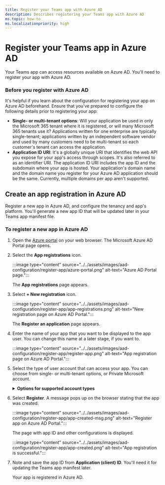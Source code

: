 ```yaml
---
title: Register your Teams app with Azure AD
description: Describes registering your Teams app with Azure AD
ms.topic: how-to
ms.localizationpriority: high
---
```

# Register your Teams app in Azure AD

Your Teams app can access resources available on Azure AD. You'll need to register your app with Azure AD.

### Before you register with Azure AD

It's helpful if you learn about the configuration for registering your app on Azure AD beforehand. Ensure that you've prepared to configure the following details prior to registering your app:

- **Single- or multi-tenant options**: Will your application be used in only the Microsoft 365 tenant where it is registered, or will many Microsoft 365 tenants use it? Applications written for one enterprise are typically single-tenant; applications written by an independent software vendor and used by many customers need to be multi-tenant so each customer's tenant can access the application.
- **Application ID URI**: It's a globally unique URI that identifies the web API you expose for your app's access through scopes. It's also referred to as an identifier URI. The application ID URI includes the app ID and the subdomain where your app is hosted. Your application's domain name and the domain name you register for your Azure AD application should be the same. Currently, multiple domains per app aren't supported.

## Create an app registration in Azure AD

Register a new app in Azure AD, and configure the tenancy and app's platform. You'll generate a new app ID that will be updated later in your Teams app manifest file.

### To register a new app in Azure AD

1. Open the [Azure portal](https://ms.portal.azure.com/) on your web browser.
   The Microsoft Azure AD Portal page opens.

2. Select the **App registrations** icon.

   :::image type="content" source="../../assets/images/aad-configuration/register-app/azure-portal.png" alt-text="Azure AD Portal page.":::

   The **App registrations** page appears.

3. Select **+ New registration** icon.

    :::image type="content" source="../../assets/images/aad-configuration/register-app/app-registrations.png" alt-text="New registration page on Azure AD Portal.":::

    The **Register an application** page appears.

4. Enter the name of your app that you want to be displayed to the app user. You can change this name at a later stage, if you want to.

    :::image type="content" source="../../assets/images/aad-configuration/register-app/register-app.png" alt-text="App registration page on Azure AD Portal.":::

5. Select the type of user account that can access your app. You can choose from single- or multi-tenant options, or Private Microsoft account.

    <details>
    <summary><b>Options for supported account types</b></summary>

    | Option | Select this to... |
    | --- | --- |
    | Accounts in this organizational directory only  (Microsoft only - Single tenant) | Build an application for use only by users (or guests) in your tenant. <br> Often called LOB application, this app is a single-tenant application in the Microsoft identity platform. |
    | Accounts in any organizational directory (Any Azure AD directory - Multi-tenant) | Let users in any Azure AD tenant use your application. This option is appropriate if, for example, you're building a SaaS application, and you intend make it available to multiple organizations. <br> This type of app is known as a multi-tenant application in the Microsoft identity platform.|
    | Accounts in any organizational directory (Any Azure AD directory - Multi-tenant) and personal Microsoft accounts | Target the widest set of customers. <br> By selecting this option, you're registering a multi-tenant application that can support app users who have personal Microsoft accounts also. |
    | Personal Microsoft accounts only | Build an application only for users who have personal Microsoft accounts. |

    </details>

7. Select **Register**.
    A message pops up on the browser stating that the app was created.

    :::image type="content" source="../../assets/images/aad-configuration/register-app/app-created-msg.png" alt-text="Register app on Azure AD Portal.":::

    The page with app ID and other configurations is displayed.

    :::image type="content" source="../../assets/images/aad-configuration/register-app/app-created.png" alt-text="App registration is successful.":::

8. Note and save the app ID from **Application (client) ID**. You'll need it for updating the Teams app manifest later.

    Your app is registered in Azure AD.
